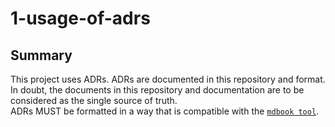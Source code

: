 # 1-usage-of-adrs

## Summary

This project uses ADRs. ADRs are documented in this repository and format. In doubt, the documents in this repository and documentation are to be considered as the single source of truth.\
ADRs MUST be formatted in a way that is compatible with the [`mdbook tool`](https://crates.io/crates/mdbook).
